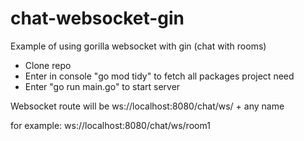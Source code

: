 # chat-websocket-gin
Example of using gorilla websocket with gin (chat with rooms)

* Clone repo
* Enter in console "go mod tidy" to fetch all packages project need
* Enter "go run main.go" to start server

Websocket route will be ws://localhost:8080/chat/ws/ + any name

for example: ws://localhost:8080/chat/ws/room1

